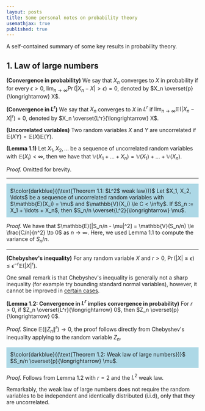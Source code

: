 ```yaml
---
layout: posts
title: Some personal notes on probability theory 
usemathjax: true
published: true
---
```


A self-contained summary of some key results in probability theory.

## 1. Law of large numbers

**(Convergence in probability)**
We say that $X_n$ converges to $X$ in probability if for every $\epsilon > 0$, $\lim_{n \to \infty} \Pr(|X_n - X| > \epsilon) = 0$, denoted by $X_n \overset{p}{\longrightarrow} X$.

**(Convergence in $L^r$)**
We say that $X_n$ converges to $X$ in $L^r$ if $\lim_{n \to \infty} \mathbb{E}(|X_n - X|^r) = 0$, denoted by $X_n \overset{L^r}{\longrightarrow} X$. 

**(Uncorrelated variables)**
Two random variables $X$ and $Y$ are uncorrelated if $\mathbb{E}(XY) = \mathbb{E}(X)\mathbb{E}(Y)$.

**(Lemma 1.1)**
Let $X_1, X_2, \ldots$ be a sequence of uncorrelated random variables with $\mathbb{E}(X_i) < \infty$, then we have that $\mathbb{V}(X_1 + \ldots + X_n) = \mathbb{V}(X_1) + \ldots + \mathbb{V}(X_n)$.

_Proof._ Omitted for brevity.

---
<p style="background-color: lightblue; padding: 10px;">
$\color{darkblue}{(\text{Theorem 1.1: $L^2$ weak law})}$
Let $X_1, X_2, \ldots$ be a sequence of uncorrelated random variables with $\mathbb{E}(X_i) = \mu$ and $\mathbb{V}(X_i) \le C < \infty$.
If $S_n := X_1 + \ldots + X_n$, then $S_n/n \overset{L^2}{\longrightarrow} \mu$.
</p>

_Proof._
We have that $\mathbb{E}[|S_n/n - \mu|^2] = \mathbb{V}(S_n/n) \le \frac{C/n}{n^2} \to 0$ as $n \to \infty$.
Here, we used Lemma 1.1 to compute the variance of $S_n/n$.

---
**(Chebyshev's inequality)**
For any random variable $X$ and $r > 0$, $\Pr(|X| \ge \epsilon) \le \epsilon^{-r}\mathbb{E}(|X|^r)$.

One small remark is that Chebyshev's inequality is generally not a sharp inequality (for example try bounding standard normal variables), however, it cannot be improved in [certain cases](https://en.wikipedia.org/wiki/Chebyshev%27s_inequality#Sharpness_of_bounds).

**(Lemma 1.2: Convergence in $L^r$ implies convergence in probability)**
For $r > 0$, if $Z_n \overset{L^r}{\longrightarrow} 0$, then $Z_n \overset{p}{\longrightarrow} 0$.

_Proof._ Since $\mathbb{E}(\|Z_n\|^r) \to 0$, the proof follows directly from Chebyshev's inequality applying to the random variable $Z_n$.

<p style="background-color: lightblue; padding: 10px;">
$\color{darkblue}{(\text{Theorem 1.2: Weak law of large numbers})}$
$S_n/n \overset{p}{\longrightarrow} \mu$.
</p>

_Proof._ Follows from Lemma 1.2 with $r = 2$ and the $L^2$ weak law.

Remarkably, the weak law of large numbers does not require the random variables to be independent and identically distributed (i.i.d), only that they are uncorrelated.
